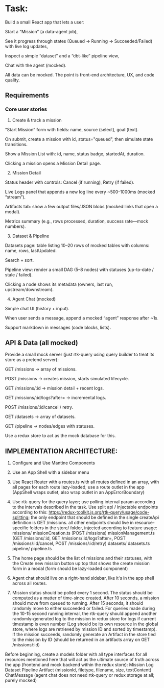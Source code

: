 # Task:

Build a small React app that lets a user:

Start a “Mission” (a data-agent job),

See it progress through states (Queued → Running → Succeeded/Failed) with live log updates,

Inspect a simple “dataset” and a “dbt-like” pipeline view,

Chat with the agent (mocked).

All data can be mocked. The point is front-end architecture, UX, and code quality.

## Requirements

### Core user stories
1. Create & track a mission

“Start Mission” form with fields: name, source (select), goal (text).

On submit, create a mission with id, status="queued", then simulate state transitions.

Show a Mission List with: id, name, status badge, startedAt, duration.

Clicking a mission opens a Mission Detail page.

2. Mission Detail

Status header with controls: Cancel (if running), Retry (if failed).

Live Logs panel that appends a new log line every ~500–1000ms (mocked “stream”).

Artifacts tab: show a few output files/JSON blobs (mocked links that open a modal).

Metrics summary (e.g., rows processed, duration, success rate—mock numbers).

3. Dataset & Pipeline

Datasets page: table listing 10–20 rows of mocked tables with columns: name, rows, lastUpdated.

Search + sort.

Pipeline view: render a small DAG (5–8 nodes) with statuses (up-to-date / stale / failed).

Clicking a node shows its metadata (owners, last run, upstream/downstream).

4. Agent Chat (mocked)

Simple chat UI (history + input).

When user sends a message, append a mocked “agent” response after ~1s.

Support markdown in messages (code blocks, lists).

## API & Data (all mocked)
Provide a small mock server (just rtk-query using query builder to treat its store as a pretend server):

GET /missions → array of missions.

POST /missions → creates mission, starts simulated lifecycle.

GET /missions/:id → mission detail + recent logs.

GET /missions/:id/logs?after=<ts> → incremental logs.

POST /missions/:id/cancel / retry.

GET /datasets → array of datasets.

GET /pipeline → nodes/edges with statuses.

Use a redux store to act as the mock database for this.

## IMPLEMENTATION ARCHITECTURE:

1. Configure and Use Mantine Components

2. Use an App Shell with a sidebar menu

3. Use React Router with a routes.ts with all routes defined in an array, with all pages for each route lazy-loaded; use a route outlet in the app (AppShell wraps outlet, also wrap outlet in an AppErrorBoundary)

4. Use rtk-query for the query layer; use polling interval param according to the intervals described in the task. Use split api / injectable endpoints according to this: https://redux-toolkit.js.org/rtk-query/usage/code-splitting; the only endpoint that should be defined in the single createApi definition is GET /missions. all other endpoints should live in resource-specific folders in the store/ folder, injected according to feature usage:
missions/ missionCreation.ts (POST /missions) missionManagement.ts (GET /missions/:id, GET /missions/:id/logs?after=<ts>, POST /missions/:id/cancel, POST /missions/:id/retry)
datasets/ datasets.ts
pipeline/ pipeline.ts

5. The home page should be the list of missions and their statuses, with the Create new mission button up top that shows the create mission form in a modal (form should be lazy-loaded component)

6. Agent chat should live on a right-hand sidebar, like it's in the app shell across all routes.

7. Mission status should be polled every 1 second. The status should be computed as a matter of time-since created. After 10 seconds, a mission should move from queued to running. After 15 seconds, it should randomly move to either succeeded or failed. For queries made during the 10-15 second running interval, the rtk-query should append another randomly-generated log to the mission in redux store for logs if current timestamp is even number (Log should be its own resource in the global store, where logs are retrieved by mission ID and sorted by timestamp). If the mission succeeds, randomly generate an Artifact in the store tied to the mission by ID (should be returned in an artifacts array on GET /missions/:id)

Before beginning, create a models folder with all type interfaces for all resources mentioned here that will act as the ultimate source of truth across the app (frontend and mock backend within the redux store):
Mission
Log
Dataset
Pipeline
Artifact (missionId, filetype, filename, size, textContent)
ChatMessage (agent chat does not need rtk-query or redux storage at all; purely mocked)
